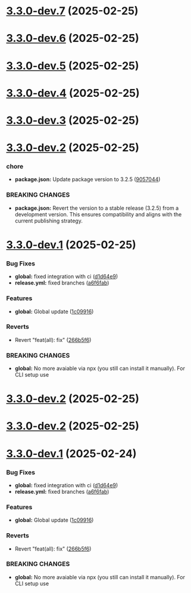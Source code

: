 # [3.3.0-dev.7](https://github.com/ElsiKora/ESLint-Config/compare/v3.3.0-dev.6...v3.3.0-dev.7) (2025-02-25)

# [3.3.0-dev.6](https://github.com/ElsiKora/ESLint-Config/compare/v3.3.0-dev.5...v3.3.0-dev.6) (2025-02-25)

# [3.3.0-dev.5](https://github.com/ElsiKora/ESLint-Config/compare/v3.3.0-dev.4...v3.3.0-dev.5) (2025-02-25)

# [3.3.0-dev.4](https://github.com/ElsiKora/ESLint-Config/compare/v3.3.0-dev.3...v3.3.0-dev.4) (2025-02-25)

# [3.3.0-dev.3](https://github.com/ElsiKora/ESLint-Config/compare/v3.3.0-dev.2...v3.3.0-dev.3) (2025-02-25)

# [3.3.0-dev.2](https://github.com/ElsiKora/ESLint-Config/compare/v3.3.0-dev.1...v3.3.0-dev.2) (2025-02-25)


### chore

* **package.json:** Update package version to 3.2.5 ([9057044](https://github.com/ElsiKora/ESLint-Config/commit/905704437d673c5f04f33c0476256c23b5b08cbe))


### BREAKING CHANGES

* **package.json:** Revert the version to a stable release (3.2.5) from a development version. This
ensures compatibility and aligns with the current publishing strategy.

# [3.3.0-dev.1](https://github.com/ElsiKora/ESLint-Config/compare/v3.2.5...v3.3.0-dev.1) (2025-02-25)


### Bug Fixes

* **global:** fixed integration with ci ([d1d64e9](https://github.com/ElsiKora/ESLint-Config/commit/d1d64e909814e55dd20039a0ab519d69648d50ee))
* **release.yml:** fixed branches ([a6f6fab](https://github.com/ElsiKora/ESLint-Config/commit/a6f6fab0fb9ad22fd3ee53f0fbbf9b365812ce74))


### Features

* **global:** Global update ([1c09916](https://github.com/ElsiKora/ESLint-Config/commit/1c09916e267de1d5a89658df7c4b41e8840d9a58))


### Reverts

* Revert "feat(all): fix" ([266b5f6](https://github.com/ElsiKora/ESLint-Config/commit/266b5f618f27d54907af0e5f3fadd8f07b520938))


### BREAKING CHANGES

* **global:** No more avaiable via npx (you still can install it manually). For CLI setup use

# [3.3.0-dev.2](https://github.com/ElsiKora/ESLint-Config/compare/v3.3.0-dev.1...v3.3.0-dev.2) (2025-02-25)

# [3.3.0-dev.2](https://github.com/ElsiKora/ESLint-Config/compare/v3.3.0-dev.1...v3.3.0-dev.2) (2025-02-25)

# [3.3.0-dev.1](https://github.com/ElsiKora/ESLint-Config/compare/v3.2.5...v3.3.0-dev.1) (2025-02-24)


### Bug Fixes

* **global:** fixed integration with ci ([d1d64e9](https://github.com/ElsiKora/ESLint-Config/commit/d1d64e909814e55dd20039a0ab519d69648d50ee))
* **release.yml:** fixed branches ([a6f6fab](https://github.com/ElsiKora/ESLint-Config/commit/a6f6fab0fb9ad22fd3ee53f0fbbf9b365812ce74))


### Features

* **global:** Global update ([1c09916](https://github.com/ElsiKora/ESLint-Config/commit/1c09916e267de1d5a89658df7c4b41e8840d9a58))


### Reverts

* Revert "feat(all): fix" ([266b5f6](https://github.com/ElsiKora/ESLint-Config/commit/266b5f618f27d54907af0e5f3fadd8f07b520938))


### BREAKING CHANGES

* **global:** No more avaiable via npx (you still can install it manually). For CLI setup use
